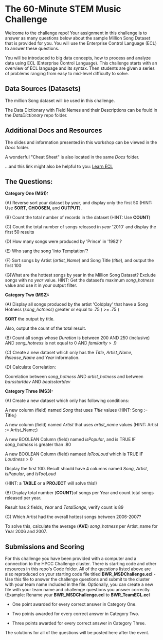 # The 60-Minute STEM Music Challenge
Welcome to the challenge repo! Your assignment in this challenge is to answer as many questions below about the sample Million Song Dataset that is provided for you.
You will use the Enterprise Control Language (ECL) to answer these questions.

You will be introduced to big data concepts, how to process and analyze data using ECL (Enterprise Control Language). This challenge starts with an overview of ECL language and its syntax. Then students are given a series of problems ranging from easy to mid-level difficulty to solve. 

## Data Sources (Datasets)

The million Song dataset will be used in this challenge.

The Data Dictionary with Field Nemes and their Descriptions can be fould in the *DataDictionary* repo folder.

## Additional Docs and Resources

The slides and information presented in this workshop can be viewed in the *Docs* folder.

A wonderful "Cheat Sheet" is also located in the same *Docs* folder.

...and this link might also be helpful to you: [Learn ECL](https://solutionslab.hpccsystems.com/learn-ecl/introduction/)

## The Questions:

**Category One (MS1):**

(A) Reverse sort your dataset by *year*, and display only the first 50 (HINT: Use **SORT**, **CHOOSEN**, and **OUTPUT**). 

(B) Count the total number of records in the dataset (HINT: Use **COUNT**)  

(C) Count the total number of songs released in *year* '2010' and display the first 50 results

(D) How many songs were produced by 'Prince' in '1982'?

(E) Who sang the song 'Into Temptation'?

(F) Sort songs by Artist (*artist_Name*) and Song Title (*title*), and output the first 100

(G)What are the hottest songs by year in the Million Song Dataset? Exclude songs with no *year* value. 
   HINT: Get the dataset’s maximum *song_hotness* value and use it in your output filter.


**Category Two (MS2):**

(A) Display all songs produced by the artist 'Coldplay' that have a Song Hotness (*song_hotness*) greater or equal to .75 ( >= .75 )

**SORT** the output by title.

Also, output the count of the total result.

(B) Count all songs whose *Duration* is between 200 AND 250 (inclusive) AND *song_hotness* is not equal to 0 AND *familarity* > .9

(C) Create a new dataset which only has the *Title*, *Artist_Name*, *Release_Name* and *Year* information.

(D) Calculate Correlation:

Coorelation between *song_hotness* AND *artist_hotness* and between *barsstartdev* AND *beatsstartdev*


**Category Three (MS3):**

(A) Create a new dataset which only has following conditions:

A new column (field) named *Song* that uses *Title* values (HINT: Song := Title;)

A new column (field) named *Artist* that uses *artist_name* values (HINT: Artist := Artist_Name;)

A new BOOLEAN Column (field) named *isPopular*, and is TRUE IF *song_hotness* is greater than .80

A new BOOLEAN Column (field) nameed *IsTooLoud* which is TRUE IF *Loudness* > 0

Display the first 100. Result should have 4 columns named *Song*, *Artist*, *isPopular*, and *IsTooLoud*

(HINT: a **TABLE** or a **PROJECT** will solve this!) 


(B) Display total number (**COUNT**)of songs per Year and count total songs released per year.

Result has 2 fields, *Year* and *TotalSongs*, verify count is 89

(C) Which Artist had the overall hottest songs between 2006-2007?

To solve this, calculate the average (**AVE**) *song_hotness* per Artist_name for Year 2006 and 2007.

## Submissions and Scoring

For this challenge you have been provided with a computer and a connection to the HPCC Challenge cluster. There is starting code and other resources in this repo's Code folder.
All of the questions listed above are also reproduced on your starting code file titled **BWR_MSDChallenge.ecl** - Use this file to answer the challenge questions and submit to the cluster with your team name included in the file.
Optionally, you can create a new file with your team name and challemge questions you answer correctly. (Example: Rename your **BWR_MSDChallenge.ecl** to **BWR_TeamECL.ecl**

- One point awarded for every correct answer in Category One.

- Two points awarded for every correct answer in Category Two.

- Three points awarded for every correct answer in Category Three.


The solutions for all of the questions will be posted here after the event.



